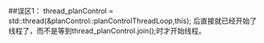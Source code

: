 ##误区1：
thread_planControl = std::thread(&planControl::planControlThreadLoop,this);
后直接就已经开始了线程了，而不是等到thread_planControl.join();时才开始线程。